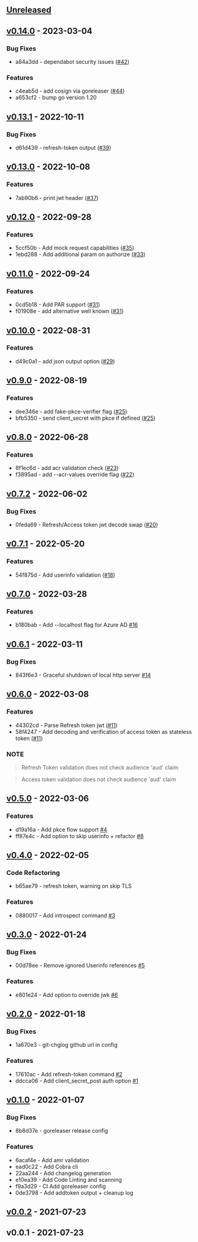 <a name="unreleased"></a>
## [Unreleased]


<a name="v0.14.0"></a>
## [v0.14.0] - 2023-03-04
### Bug Fixes
- a84a3dd - dependabot security issues ([#42](https://github.com/vdbulcke/oidc-client-demo/issues/42))

### Features
- c4eab5d - add cosign via goreleaser  ([#44](https://github.com/vdbulcke/oidc-client-demo/issues/44))
- a653cf2 - bump go version 1.20


<a name="v0.13.1"></a>
## [v0.13.1] - 2022-10-11
### Bug Fixes
- d61d439 - refresh-token output ([#39](https://github.com/vdbulcke/oidc-client-demo/issues/39))


<a name="v0.13.0"></a>
## [v0.13.0] - 2022-10-08
### Features
- 7ab90b6 - print jwt header ([#37](https://github.com/vdbulcke/oidc-client-demo/issues/37))


<a name="v0.12.0"></a>
## [v0.12.0] - 2022-09-28
### Features
- 5ccf50b - Add mock request capabilities ([#35](https://github.com/vdbulcke/oidc-client-demo/issues/35))
- 1ebd288 - Add additional param on authorize ([#33](https://github.com/vdbulcke/oidc-client-demo/issues/33))


<a name="v0.11.0"></a>
## [v0.11.0] - 2022-09-24
### Features
- 0cd5b18 - Add PAR support ([#31](https://github.com/vdbulcke/oidc-client-demo/issues/31))
- f01908e - add alternative well known ([#31](https://github.com/vdbulcke/oidc-client-demo/issues/31))


<a name="v0.10.0"></a>
## [v0.10.0] - 2022-08-31
### Features
- d49c0a1 - add json output option ([#29](https://github.com/vdbulcke/oidc-client-demo/issues/29))


<a name="v0.9.0"></a>
## [v0.9.0] - 2022-08-19
### Features
- dee346e - add fake-pkce-verifier flag  ([#25](https://github.com/vdbulcke/oidc-client-demo/issues/25))
- bfb5350 - send client_secret with pkce if defined ([#25](https://github.com/vdbulcke/oidc-client-demo/issues/25))


<a name="v0.8.0"></a>
## [v0.8.0] - 2022-06-28
### Features
- 8f1ec6d - add acr validation check ([#23](https://github.com/vdbulcke/oidc-client-demo/issues/23))
- f3895ad - add --acr-values override flag ([#22](https://github.com/vdbulcke/oidc-client-demo/issues/22))


<a name="v0.7.2"></a>
## [v0.7.2] - 2022-06-02
### Bug Fixes
- 0feda69 - Refresh/Access token jwt decode swap ([#20](https://github.com/vdbulcke/oidc-client-demo/issues/20))


<a name="v0.7.1"></a>
## [v0.7.1] - 2022-05-20
### Features
- 54f875d - Add userinfo validation ([#18](https://github.com/vdbulcke/oidc-client-demo/issues/18))


<a name="v0.7.0"></a>
## [v0.7.0] - 2022-03-28
### Features
- b180bab - Add --localhost flag for Azure AD [#16](https://github.com/vdbulcke/oidc-client-demo/issues/16)


<a name="v0.6.1"></a>
## [v0.6.1] - 2022-03-11
### Bug Fixes
- 843f6e3 - Graceful shutdown of local http server [#14](https://github.com/vdbulcke/oidc-client-demo/issues/14)


<a name="v0.6.0"></a>
## [v0.6.0] - 2022-03-08
### Features
- 44302cd - Parse Refresh token jwt ([#11](https://github.com/vdbulcke/oidc-client-demo/issues/11))
- 58f4247 - Add decoding and verification of access token as stateless token ([#11](https://github.com/vdbulcke/oidc-client-demo/issues/11))

### NOTE


> Refresh Token validation does not check audience 'aud' claim



> Access token validation does not check audience 'aud' claim



<a name="v0.5.0"></a>
## [v0.5.0] - 2022-03-06
### Features
- d19a16a - Add pkce flow support [#4](https://github.com/vdbulcke/oidc-client-demo/issues/4)
- ff87e4c - Add option to skip userinfo + refactor [#8](https://github.com/vdbulcke/oidc-client-demo/issues/8)


<a name="v0.4.0"></a>
## [v0.4.0] - 2022-02-05
### Code Refactoring
- b65ae79 - refresh token, warning on skip TLS

### Features
- 0880017 - Add introspect command [#3](https://github.com/vdbulcke/oidc-client-demo/issues/3)


<a name="v0.3.0"></a>
## [v0.3.0] - 2022-01-24
### Bug Fixes
- 00d78ee - Remove ignored Userinfo  references [#5](https://github.com/vdbulcke/oidc-client-demo/issues/5)

### Features
- e801e24 - Add option to override jwk [#6](https://github.com/vdbulcke/oidc-client-demo/issues/6)


<a name="v0.2.0"></a>
## [v0.2.0] - 2022-01-18
### Bug Fixes
- 1a670e3 - git-chglog github url in config

### Features
- 17610ac - Add refresh-token command [#2](https://github.com/vdbulcke/oidc-client-demo/issues/2)
- ddcca06 - Add client_secret_post auth option [#1](https://github.com/vdbulcke/oidc-client-demo/issues/1)


<a name="v0.1.0"></a>
## [v0.1.0] - 2022-01-07
### Bug Fixes
- 8b8d37e - goreleaser release config

### Features
- 6acaf4e - Add amr validation
- ead0c22 - Add Cobra  cli
- 22aa244 - Add changelog generation
- e10ea39 - Add Code Linting and scanning
- f9a3d29 - CI Add goreleaser config
- 0de3798 - Add addtoken output + cleanup log


<a name="v0.0.2"></a>
## [v0.0.2] - 2021-07-23

<a name="v0.0.1"></a>
## v0.0.1 - 2021-07-23

[Unreleased]: https://github.com/vdbulcke/oidc-client-demo/compare/v0.14.0...HEAD
[v0.14.0]: https://github.com/vdbulcke/oidc-client-demo/compare/v0.13.1...v0.14.0
[v0.13.1]: https://github.com/vdbulcke/oidc-client-demo/compare/v0.13.0...v0.13.1
[v0.13.0]: https://github.com/vdbulcke/oidc-client-demo/compare/v0.12.0...v0.13.0
[v0.12.0]: https://github.com/vdbulcke/oidc-client-demo/compare/v0.11.0...v0.12.0
[v0.11.0]: https://github.com/vdbulcke/oidc-client-demo/compare/v0.10.0...v0.11.0
[v0.10.0]: https://github.com/vdbulcke/oidc-client-demo/compare/v0.9.0...v0.10.0
[v0.9.0]: https://github.com/vdbulcke/oidc-client-demo/compare/v0.8.0...v0.9.0
[v0.8.0]: https://github.com/vdbulcke/oidc-client-demo/compare/v0.7.2...v0.8.0
[v0.7.2]: https://github.com/vdbulcke/oidc-client-demo/compare/v0.7.1...v0.7.2
[v0.7.1]: https://github.com/vdbulcke/oidc-client-demo/compare/v0.7.0...v0.7.1
[v0.7.0]: https://github.com/vdbulcke/oidc-client-demo/compare/v0.6.1...v0.7.0
[v0.6.1]: https://github.com/vdbulcke/oidc-client-demo/compare/v0.6.0...v0.6.1
[v0.6.0]: https://github.com/vdbulcke/oidc-client-demo/compare/v0.5.0...v0.6.0
[v0.5.0]: https://github.com/vdbulcke/oidc-client-demo/compare/v0.4.0...v0.5.0
[v0.4.0]: https://github.com/vdbulcke/oidc-client-demo/compare/v0.3.0...v0.4.0
[v0.3.0]: https://github.com/vdbulcke/oidc-client-demo/compare/v0.2.0...v0.3.0
[v0.2.0]: https://github.com/vdbulcke/oidc-client-demo/compare/v0.1.0...v0.2.0
[v0.1.0]: https://github.com/vdbulcke/oidc-client-demo/compare/v0.0.2...v0.1.0
[v0.0.2]: https://github.com/vdbulcke/oidc-client-demo/compare/v0.0.1...v0.0.2
